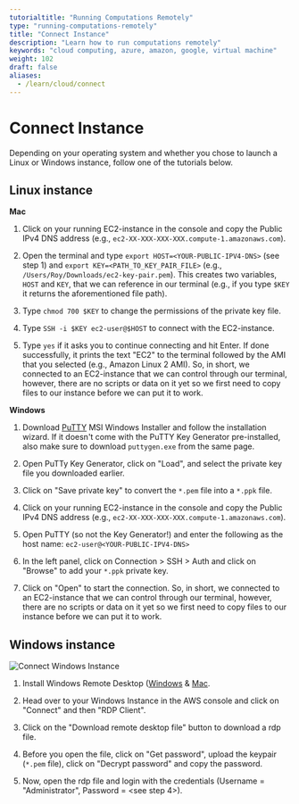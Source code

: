 ```yaml
---
tutorialtitle: "Running Computations Remotely"
type: "running-computations-remotely"
title: "Connect Instance"
description: "Learn how to run computations remotely"
keywords: "cloud computing, azure, amazon, google, virtual machine"
weight: 102
draft: false
aliases:
  - /learn/cloud/connect
---
```


# Connect Instance

Depending on your operating system and whether you chose to launch a Linux or Windows instance, follow one of the tutorials below.

## Linux instance

**Mac**
1. Click on your running EC2-instance in the console and copy the Public IPv4 DNS address (e.g., `ec2-XX-XXX-XXX-XXX.compute-1.amazonaws.com`).

2. Open the terminal and type `export HOST=<YOUR-PUBLIC-IPV4-DNS>` (see step 1) and `export KEY=<PATH_TO_KEY_PAIR_FILE>` (e.g., `/Users/Roy/Downloads/ec2-key-pair.pem`). This creates two variables, `HOST` and `KEY`, that we can reference in our terminal (e.g., if you type `$KEY` it returns the aforementioned file path). 

3. Type `chmod 700 $KEY` to change the permissions of the private key file. 

4. Type `SSH -i $KEY ec2-user@$HOST` to connect with the EC2-instance.

5. Type `yes` if it asks you to continue connecting and hit Enter. If done successfully, it prints the text "EC2" to the terminal followed by the AMI that you selected (e.g., Amazon Linux 2 AMI). So, in short, we connected to an EC2-instance that we can control through our terminal, however, there are no scripts or data on it yet so we first need to copy files to our instance before we can put it to work. 

  
**Windows** 
1. Download [PuTTY](https://www.chiark.greenend.org.uk/~sgtatham/putty/latest.html) MSI Windows Installer and follow the installation wizard. If it doesn't come with the PuTTY Key Generator pre-installed, also make sure to download `puttygen.exe` from the same page. 

2. Open PuTTy Key Generator, click on "Load", and select the private key file you downloaded earlier. 

3. Click on "Save private key" to convert the `*.pem` file into a `*.ppk` file.

4. Click on your running EC2-instance in the console and copy the Public IPv4 DNS address (e.g., `ec2-XX-XXX-XXX-XXX.compute-1.amazonaws.com`). 

5. Open PuTTY (so not the Key Generator!) and enter the following as the host name: `ec2-user@<YOUR-PUBLIC-IPV4-DNS>`

6. In the left panel, click on Connection > SSH > Auth and click on "Browse" to add your `*.ppk` private key. 

7. Click on "Open" to start the connection. So, in short, we connected to an EC2-instance that we can control through our terminal, however, there are no scripts or data on it yet so we first need to copy files to our instance before we can put it to work. 


## Windows instance
![Connect Windows Instance](../img/connect-windows-instance.gif)

1. Install Windows Remote Desktop ([Windows](https://www.microsoft.com/en-us/p/microsoft-remote-desktop/9wzdncrfj3ps?activetab=pivot:regionofsystemrequirementstab) & [Mac](https://apps.apple.com/us/app/microsoft-remote-desktop/id1295203466?mt=12). 

2. Head over to your Windows Instance in the AWS console and click on "Connect" and then "RDP Client".

3. Click on the "Download remote desktop file" button to download a rdp file.

4. Before you open the file, click on "Get password", upload the keypair (`*.pem` file), click on "Decrypt password" and copy the password.

5. Now, open the rdp file and login with the credentials (Username = "Administrator", Password = <see step 4>).

